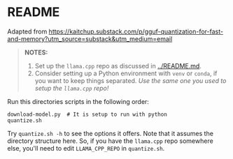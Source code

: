 # README

Adapted from https://kaitchup.substack.com/p/gguf-quantization-for-fast-and-memory?utm_source=substack&utm_medium=email

> **NOTES:** 
>
> 1. Set up the `llama.cpp` repo as discussed in [../README.md](../README.md).
> 2. Consider setting up a Python environment with `venv` or `conda`, if you want to keep things separated. _Use the same one you used to setup the `llama.cpp` repo!_

Run this directories scripts in the following order:

```shell
download-model.py  # It is setup to run with python
quantize.sh  
```

Try `quantize.sh -h` to see the options it offers. Note that it assumes the directory structure here. So, if you have the `llama.cpp` repo somewhere else, you'll need to edit `LLAMA_CPP_REPO` in `quantize.sh`.
